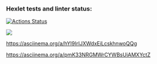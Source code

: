 ### Hexlet tests and linter status:

[![Actions Status](https://github.com/MMB0H/frontend-project-44/actions/workflows/hexlet-check.yml/badge.svg)](https://github.com/MMB0H/frontend-project-44/actions)

<a href="https://codeclimate.com/github/MMB0H/frontend-project-44/maintainability"><img src="https://api.codeclimate.com/v1/badges/94b7da4ebba6af80b041/maintainability" /></a>

https://asciinema.org/a/hYl9IrIJXWdxEiLcskhnwoQQg

https://asciinema.org/a/pmK33NRGMWrCYWBsUiAMXYctZ
